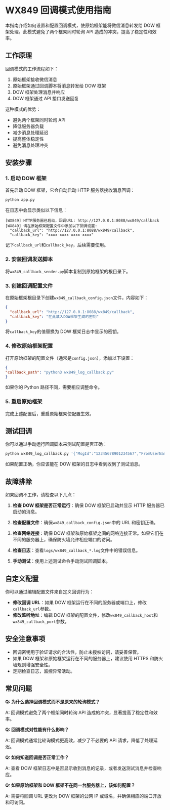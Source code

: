 # WX849 回调模式使用指南

本指南介绍如何设置和配置回调模式，使原始框架能将微信消息转发给 DOW 框架处理。此模式避免了两个框架同时轮询 API 造成的冲突，提高了稳定性和效率。

## 工作原理

回调模式的工作流程如下：

1. 原始框架接收微信消息
2. 原始框架通过回调脚本将消息转发给 DOW 框架
3. DOW 框架处理消息并响应
4. DOW 框架通过 API 接口发送回复

这种模式的优势：

- 避免两个框架同时轮询 API
- 降低服务器负载
- 减少消息处理延迟
- 提高整体稳定性
- 避免消息处理冲突

## 安装步骤

### 1. 启动 DOW 框架

首先启动 DOW 框架，它会自动启动 HTTP 服务器接收消息回调：

```bash
python app.py
```

在日志中会显示类似以下信息：

```
[WX849] HTTP服务器已启动，回调URL: http://127.0.0.1:8088/wx849/callback
[WX849] 请在原始框架配置文件中添加以下回调设置:
  "callback_url": "http://127.0.0.1:8088/wx849/callback",
  "callback_key": "xxxx-xxxx-xxxx-xxxx"
```

记下`callback_url`和`callback_key`，后续需要使用。

### 2. 安装回调发送脚本

将`wx849_callback_sender.py`脚本复制到原始框架的根目录下。

### 3. 创建回调配置文件

在原始框架根目录下创建`wx849_callback_config.json`文件，内容如下：

```json
{
  "callback_url": "http://127.0.0.1:8088/wx849/callback",
  "callback_key": "在此填入DOW框架生成的密钥"
}
```

将`callback_key`的值替换为 DOW 框架日志中显示的密钥。

### 4. 修改原始框架配置

打开原始框架的配置文件（通常是`config.json`），添加以下设置：

```json
{
"callback_path": "python3 wx849_log_callback.py"
}
```

如果你的 Python 路径不同，需要相应调整命令。

### 5. 重启原始框架

完成上述配置后，重启原始框架使配置生效。

## 测试回调

你可以通过手动运行回调脚本来测试配置是否正确：

```bash
python wx849_log_callback.py '{"MsgId":"12345678901234567","FromUserName":"wxid_test123","ToUserName":"filehelper","Content":"这是一条测试消息","Type":1,"CreateTime":1617960123}'
```

如果配置正确，你应该能在 DOW 框架的日志中看到收到了测试消息。

## 故障排除

如果回调不工作，请检查以下几点：

1. **检查 DOW 框架是否正常运行**：确保 DOW 框架已启动并显示 HTTP 服务器已启动的消息。

2. **检查配置文件**：确保`wx849_callback_config.json`中的 URL 和密钥正确。

3. **检查网络连接**：确保 DOW 框架和原始框架之间的网络连接正常。如果它们在不同的服务器上，确保防火墙允许相应端口的访问。

4. **检查日志**：查看`logs/wx849_callback_*.log`文件中的错误信息。

5. **手动测试**：使用上述测试命令手动测试回调脚本。

## 自定义配置

你可以通过编辑配置文件来自定义回调行为：

- **修改回调 URL**：如果 DOW 框架运行在不同的服务器或端口上，修改`callback_url`参数。
- **修改监听地址**：编辑 DOW 框架的配置文件，修改`wx849_callback_host`和`wx849_callback_port`参数。

## 安全注意事项

- 回调密钥用于验证请求的合法性，防止未授权访问，请妥善保管。
- 如果 DOW 框架和原始框架运行在不同的服务器上，建议使用 HTTPS 和防火墙规则增强安全性。
- 定期检查日志，监控异常活动。

## 常见问题

**Q: 为什么选择回调模式而不是原来的轮询模式？**

A: 回调模式避免了两个框架同时轮询 API 造成的冲突，显著提高了稳定性和效率。

**Q: 回调模式对性能有什么影响？**

A: 回调模式通常比轮询模式更高效，减少了不必要的 API 请求，降低了处理延迟。

**Q: 如何知道回调是否正常工作？**

A: 查看 DOW 框架日志中是否显示收到消息的记录，或者发送测试消息并检查响应。

**Q: 如果原始框架和 DOW 框架不在同一台服务器上，该如何配置？**

A: 需要将回调 URL 更改为 DOW 框架的公网 IP 或域名，并确保相应的端口开放和可访问。
